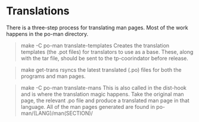 Translations
============

There is a three-step process for translating man pages. Most
of the work happens in the po-man directory.

> make -C po-man translate-templates
Creates the translation templates (the .pot files) for translators
to use as a base. These, along with the tar file, should be sent
to the tp-coorindator before release.

> make get-trans
rsyncs the latest translated (.po) files for both the programs and
man pages.

> make -C po-man translate-mans
This is also called in the dist-hook and is where the translation
magic happens. Take the original man page, the relevant .po file
and produce a translated man page in that language.
All of the man pages generated are found in
po-man/(LANG)/man(SECTION)/
